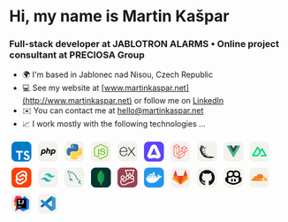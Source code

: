 # Hi, my name is Martin Kašpar

### Full-stack developer at JABLOTRON ALARMS • Online project consultant at PRECIOSA Group

- 🌍 I'm based in Jablonec nad Nisou, Czech Republic
- 💻 See my website at [www.martinkaspar.net](http://www.martinkaspar.net) or follow me on [LinkedIn](https://www.linkedin.com/in/kaspim)
- ✉️ You can contact me at [hello@martinkaspar.net](mailto:hello@martinkaspar.net)
- 📈 I work mostly with the following technologies ...

[<img style="margin: 4px; width: 36px; height: 36px" alt="TypeScript" width="36px" height="36px" src="/media/technologies/typescript.svg" />](https://www.typescriptlang.org/)
[<img style="margin: 4px; width: 36px; height: 36px" alt="PHP" width="36px" height="36px" src="/media/technologies/php.svg" />](https://www.php.net/)
[<img style="margin: 4px; width: 36px; height: 36px" alt="Python" width="36px" height="36px" src="/media/technologies/python.svg" />](https://www.python.org/)
[<img style="margin: 4px; width: 36px; height: 36px" alt="Node.js" width="36px" height="36px" src="/media/technologies/nodejs.svg" />](https://nodejs.org/)
[<img style="margin: 4px; width: 36px; height: 36px" alt="Express.js" width="36px" height="36px" src="/media/technologies/expressjs.svg" />](https://expressjs.com/)
[<img style="margin: 4px; width: 36px; height: 36px" alt="Adonis" width="36px" height="36px" src="/media/technologies/adonis.svg" />](https://adonisjs.com/)
[<img style="margin: 4px; width: 36px; height: 36px" alt="Laravel" width="36px" height="36px" src="/media/technologies/laravel.svg" />](https://laravel.com/)
[<img style="margin: 4px; width: 36px; height: 36px" alt="Flask" width="36px" height="36px" src="/media/technologies/flask.svg" />](https://flask.palletsprojects.com/)
[<img style="margin: 4px; width: 36px; height: 36px" alt="Vue.js" width="36px" height="36px" src="/media/technologies/vuejs.svg" />](https://vuejs.org/)
[<img style="margin: 4px; width: 36px; height: 36px" alt="Nuxt" width="36px" height="36px" src="/media/technologies/nuxtjs.svg" />](https://nuxt.com/)
[<img style="margin: 4px; width: 36px; height: 36px" alt="Svelte" width="36px" height="36px" src="/media/technologies/svelte.svg" />](https://svelte.dev/)
[<img style="margin: 4px; width: 36px; height: 36px" alt="TailwindCSS" width="36px" height="36px" src="/media/technologies/tailwindcss.svg" />](https://tailwindcss.com/)
[<img style="margin: 4px; width: 36px; height: 36px" alt="MySQL" width="36px" height="36px" src="/media/technologies/mysql.svg" />](https://www.mysql.com/)
[<img style="margin: 4px; width: 36px; height: 36px" alt="MongoDB" width="36px" height="36px" src="/media/technologies/mongodb.svg" />](https://www.mongodb.com/)
[<img style="margin: 4px; width: 36px; height: 36px" alt="Jest" width="36px" height="36px" src="/media/technologies/jest.svg" />](https://jestjs.io/)
[<img style="margin: 4px; width: 36px; height: 36px" alt="Docker" width="36px" height="36px" src="/media/technologies/docker.svg" />](https://www.docker.com/)
[<img style="margin: 4px; width: 36px; height: 36px" alt="GitLab" width="36px" height="36px" src="/media/technologies/gitlab.svg" />](https://www.gitlab.com/)
[<img style="margin: 4px; width: 36px; height: 36px" alt="GitHub" width="36px" height="36px" src="/media/technologies/github.svg" />](https://www.github.com/)
[<img style="margin: 4px; width: 36px; height: 36px" alt="Copilot" width="36px" height="36px" src="/media/technologies/copilot.svg" />](https://github.com/features/copilot/)
[<img style="margin: 4px; width: 36px; height: 36px" alt="CloudFlare" width="36px" height="36px" src="/media/technologies/cloudflare.svg" />](https://www.cloudflare.com/)
[<img style="margin: 4px; width: 36px; height: 36px" alt="JetBrains" width="36px" height="36px" src="/media/technologies/idea.svg" />](https://www.jetbrains.com/)
[<img style="margin: 4px; width: 36px; height: 36px" alt="VS Code" width="36px" height="36px" src="/media/technologies/vscode.svg" />](https://code.visualstudio.com/)


